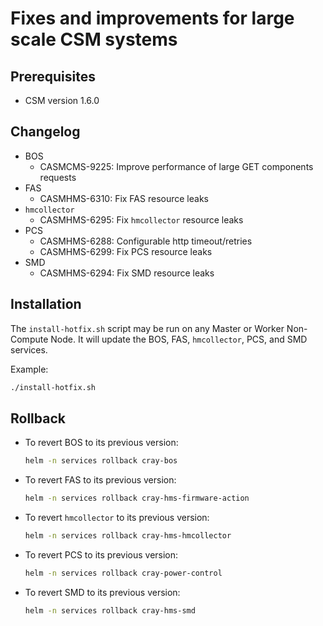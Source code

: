 # Fixes and improvements for large scale CSM systems

## Prerequisites

- CSM version 1.6.0

## Changelog

- BOS
  - CASMCMS-9225: Improve performance of large GET components requests
- FAS
  - CASMHMS-6310: Fix FAS resource leaks
- `hmcollector`
  - CASMHMS-6295: Fix `hmcollector` resource leaks
- PCS
  - CASMHMS-6288: Configurable http timeout/retries
  - CASMHMS-6299: Fix PCS resource leaks
- SMD
  - CASMHMS-6294: Fix SMD resource leaks

## Installation

The `install-hotfix.sh` script may be run on any Master or Worker Non-Compute Node.
It will update the BOS, FAS, `hmcollector`, PCS, and SMD services.

Example:

```bash
./install-hotfix.sh
```

## Rollback

- To revert BOS to its previous version:

    ```bash
    helm -n services rollback cray-bos
    ```

- To revert FAS to its previous version:

    ```bash
    helm -n services rollback cray-hms-firmware-action
    ```

- To revert `hmcollector` to its previous version:

    ```bash
    helm -n services rollback cray-hms-hmcollector
    ```

- To revert PCS to its previous version:

    ```bash
    helm -n services rollback cray-power-control
    ```

- To revert SMD to its previous version:

    ```bash
    helm -n services rollback cray-hms-smd
    ```
